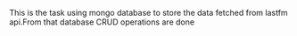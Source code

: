 
This is the task using mongo database to store the data fetched from lastfm api.From that database CRUD operations are done
